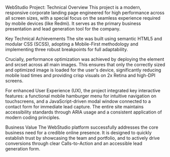 WebStudio Project: Technical Overview This project is a modern, responsive
corporate landing page engineered for high performance across all screen sizes,
with a special focus on the seamless experience required by mobile devices (like
Redmi). It serves as the primary business presentation and lead generation tool
for the company.

Key Technical Achievements The site was built using semantic HTML5 and modular
CSS (SCSS), adopting a Mobile-First methodology and implementing three robust
breakpoints for full adaptability.

Crucially, performance optimization was achieved by deploying the <picture>
element and srcset across all main images. This ensures that only the correctly
sized and optimized image is loaded for the user's device, significantly
reducing mobile load times and providing crisp visuals on 2x Retina and high-DPI
screens.

For enhanced User Experience (UX), the project integrated key interactive
features: a functional mobile hamburger menu for intuitive navigation on
touchscreens, and a JavaScript-driven modal window connected to a contact form
for immediate lead capture. The entire site maintains accessibility standards
through ARIA usage and a consistent application of modern coding principles.

Business Value The WebStudio platform successfully addresses the core business
need for a credible online presence. It is designed to quickly establish trust
by showcasing the team and portfolio, and to actively drive conversions through
clear Calls-to-Action and an accessible lead generation form.
